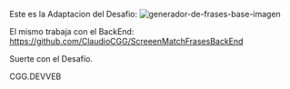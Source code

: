 Este es la Adaptacion del Desafio:
![generador-de-frases-base-imagen](https://github.com/genesysR-dev/java-persistencia-de-datos-y-consultas-con-spring-data-jpa/assets/91544872/274cfdd4-a52f-4623-8b0f-a512bcdd25c1)

El mismo trabaja con el BackEnd: 
https://github.com/ClaudioCGG/ScreeenMatchFrasesBackEnd

Suerte con el Desafío.


CGG.DEVVEB
